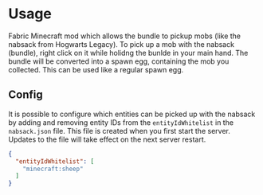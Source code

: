 # Usage

Fabric Minecraft mod which allows the bundle to pickup mobs (like the nabsack from Hogwarts Legacy). To pick up a mob with the nabsack (bundle), right click on it while holidng the bunlde in your main hand. The bundle will be converted into a spawn egg, containing the mob you collected. This can be used like a regular spawn egg.

## Config

It is possible to configure which entities can be picked up with the nabsack by adding and removing entity IDs from the `entityIdWhitelist` in the `nabsack.json` file. This file is created when you first start the server. Updates to the file will take effect on the next server restart.

```json
{
  "entityIdWhitelist": [
    "minecraft:sheep"
  ]
}
```
